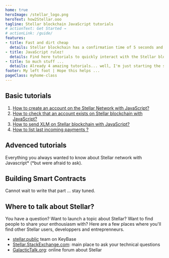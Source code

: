 ```yaml
---
home: true
heroImage: /stellar_logo.png
heroText: how2Stellar.ooo
tagline: Stellar blockchain JavaScript tutorials
# actionText: Get Started →
# actionLink: /guide/
features:
- title: Fast and dirt cheap
  details: Stellar blockchain has a confirmation time of 5 seconds and a transaction fee of less than 0.0001$.
- title: JavaScript rulez!
  details: Find here tutorials to quickly interact with the Stellar blockchain with JavaScript.
- title: So much stuff ...
  details: Already 4 amazing tutorials... well, I'm just starting the site actually... there will be more
footer: My left foot | Hope this helps ...
pageClass: myhome-class
---
```



## Basic tutorials

  1. [How to create an account on the Stellar Network with JavaScript?](create-test-account.md)
  1. [How to check that an account exists on Stellar blockchain with JavaScript?](check-account-exists-on-stellar.md)
  1. [How to send XLM on Stellar blockchain with JavaScript?](send-xlm-with-javascript.md)
  1. [How to list last incoming payments ?](listing-last-incoming-payments.md)

## Advenced tutorials

Everything you always wanted to know about Stellar network with Javascript* (*but were afraid to ask).

## Building Smart Contracts

Cannot wait to write that part ... stay tuned.

## Where to talk about Stellar?

You have a question? Want to launch a topic about Stellar? Want to find people to share your enthousiasm with? Here are a few places where you'll find other Stellar users, developpers and entreprenneurs.

  * [stellar.public](https://keybase.io/team/stellar.public) team on KeyBase
  * [Stellar.StackExchange.com](https://stellar.stackexchange.com): main place to ask your technical questions
  * [GalacticTalk.org](https://galactictalk.org): online forum about Stellar
